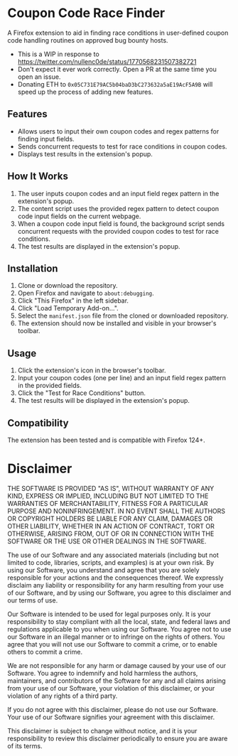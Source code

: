 Coupon Code Race Finder
=======================
A Firefox extension to aid in finding race conditions in user-defined coupon code handling routines on approved bug bounty hosts.
- This is a WIP in response to https://twitter.com/nullenc0de/status/1770568231507382721
- Don't expect it ever work correctly. Open a PR at the same time you open an issue.
- Donating ETH to `0x05C731E79AC5b04baD3bC273632a5aE19AcF5A9B` will speed up the process of adding new features.

Features
--------
* Allows users to input their own coupon codes and regex patterns for finding input fields.
* Sends concurrent requests to test for race conditions in coupon codes.
* Displays test results in the extension's popup.

How It Works
------------
1. The user inputs coupon codes and an input field regex pattern in the extension's popup.
2. The content script uses the provided regex pattern to detect coupon code input fields on the current webpage.
3. When a coupon code input field is found, the background script sends concurrent requests with the provided coupon codes to test for race conditions.
4. The test results are displayed in the extension's popup.

Installation
------------
1. Clone or download the repository.
2. Open Firefox and navigate to `about:debugging`.
3. Click "This Firefox" in the left sidebar.
4. Click "Load Temporary Add-on...".
5. Select the `manifest.json` file from the cloned or downloaded repository.
6. The extension should now be installed and visible in your browser's toolbar.

Usage
-----
1. Click the extension's icon in the browser's toolbar.
2. Input your coupon codes (one per line) and an input field regex pattern in the provided fields.
3. Click the "Test for Race Conditions" button.
4. The test results will be displayed in the extension's popup.

Compatibility
-------------
The extension has been tested and is compatible with Firefox 124+.


Disclaimer
=======================
THE SOFTWARE IS PROVIDED "AS IS", WITHOUT WARRANTY OF ANY KIND, EXPRESS OR IMPLIED, INCLUDING BUT NOT LIMITED TO THE WARRANTIES OF MERCHANTABILITY, FITNESS FOR A PARTICULAR PURPOSE AND NONINFRINGEMENT. IN NO EVENT SHALL THE AUTHORS OR COPYRIGHT HOLDERS BE LIABLE FOR ANY CLAIM, DAMAGES OR OTHER LIABILITY, WHETHER IN AN ACTION OF CONTRACT, TORT OR OTHERWISE, ARISING FROM, OUT OF OR IN CONNECTION WITH THE SOFTWARE OR THE USE OR OTHER DEALINGS IN THE SOFTWARE.

The use of our Software and any associated materials (including but not limited to code, libraries, scripts, and examples) is at your own risk. By using our Software, you understand and agree that you are solely responsible for your actions and the consequences thereof. We expressly disclaim any liability or responsibility for any harm resulting from your use of our Software, and by using our Software, you agree to this disclaimer and our terms of use.

Our Software is intended to be used for legal purposes only. It is your responsibility to stay compliant with all the local, state, and federal laws and regulations applicable to you when using our Software. You agree not to use our Software in an illegal manner or to infringe on the rights of others. You agree that you will not use our Software to commit a crime, or to enable others to commit a crime.

We are not responsible for any harm or damage caused by your use of our Software. You agree to indemnify and hold harmless the authors, maintainers, and contributors of the Software for any and all claims arising from your use of our Software, your violation of this disclaimer, or your violation of any rights of a third party.

If you do not agree with this disclaimer, please do not use our Software. Your use of our Software signifies your agreement with this disclaimer.

This disclaimer is subject to change without notice, and it is your responsibility to review this disclaimer periodically to ensure you are aware of its terms.

